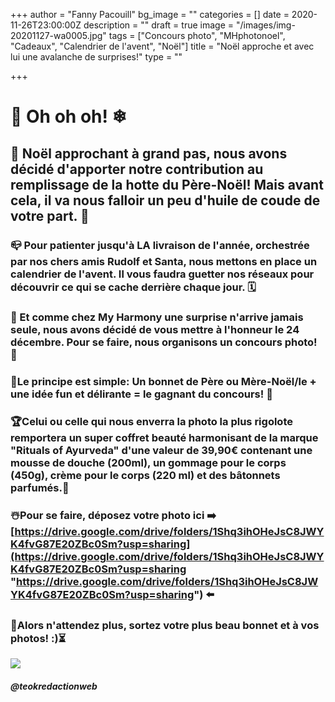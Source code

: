+++
author = "Fanny Pacouill"
bg_image = ""
categories = []
date = 2020-11-26T23:00:00Z
description = ""
draft = true
image = "/images/img-20201127-wa0005.jpg"
tags = ["Concours photo", "MHphotonoel", "Cadeaux", "Calendrier de l'avent", "Noël"]
title = "Noël approche et avec lui une avalanche de surprises!"
type = ""

+++
# 🎅 Oh oh oh! ❄

## 🧣 Noël approchant à grand pas, nous avons décidé d'apporter notre contribution au remplissage de la hotte du Père-Noël! Mais avant cela, il va nous falloir un peu d'huile de coude de votre part. 🧤

### 📪 Pour patienter jusqu'à LA livraison de l'année, orchestrée par nos chers amis Rudolf et Santa, nous mettons en place un calendrier de l'avent. Il vous faudra guetter nos réseaux pour découvrir ce qui se cache derrière chaque jour. 🗓

### 🎁 Et comme chez My Harmony une surprise n'arrive jamais seule, nous avons décidé de vous mettre à l'honneur le 24 décembre. Pour se faire, nous organisons un concours photo! 📸

### **🎄Le principe est simple: Un bonnet de Père ou Mère-Noël/le + une idée fun et délirante = le gagnant du concours! 🥇**

### 🏆Celui ou celle qui nous enverra la photo la plus rigolote remportera un super coffret beauté harmonisant de la marque "Rituals of Ayurveda" d'une valeur de 39,90€ contenant une mousse de douche (200ml), un gommage pour le corps (450g), crème pour le corps (220 ml) et des bâtonnets parfumés.🧴

### ☃️Pour se faire, déposez votre photo ici ➡️ [https://drive.google.com/drive/folders/1Shq3ihOHeJsC8JWYK4fvG87E20ZBc0Sm?usp=sharing](https://drive.google.com/drive/folders/1Shq3ihOHeJsC8JWYK4fvG87E20ZBc0Sm?usp=sharing "https://drive.google.com/drive/folders/1Shq3ihOHeJsC8JWYK4fvG87E20ZBc0Sm?usp=sharing") ⬅️

### 🚦Alors n'attendez plus, sortez votre plus beau bonnet et à vos photos! :)⏳

![](/images/img-20201127-wa0001.jpg)

##### _@teokredactionweb_